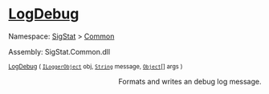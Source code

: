 # [LogDebug](./ILoggerObjectExtensions-100663352.md)

Namespace: [SigStat]() > [Common](./../README.md)

Assembly: SigStat.Common.dll

<sub>[LogDebug](./ILoggerObjectExtensions-100663352.md) ( [`ILoggerObject`](./../ILoggerObject.md) obj, [`String`](https://docs.microsoft.com/en-us/dotnet/api/System.String) message, [`Object`](https://docs.microsoft.com/en-us/dotnet/api/System.Object)[] args )         <div style = "text-align: right" >Formats and writes an debug log message.</div></sub>
